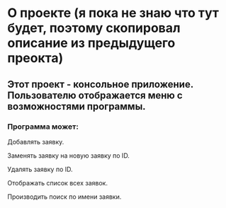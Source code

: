 # О проекте (я пока не знаю что тут будет, поэтому скопировал описание из предыдущего преокта)

## Этот проект - консольное приложение. Пользователю отображается меню с возможностями программы.

### Программа может:

Добавлять заявку.

Заменять заявку на новую заявку по ID.

Удалять заявку по ID.

Отображать список всех заявок.

Производить поиск по имени заявки.
 
